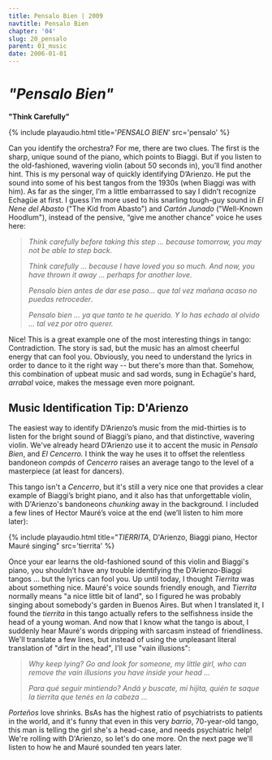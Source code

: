 ```yaml
---
title: Pensalo Bien | 2009
navtitle: Pensalo Bien
chapter: '04'
slug: 20_pensalo
parent: 01_music
date: 2006-01-01
---
```


# _"Pensalo Bien"_

**"Think Carefully"**

{% include playaudio.html
title='_PENSALO BIEN_'
src='pensalo' %}

Can you identify the orchestra?
For me, there are two clues.
The first is the sharp, unique sound of the piano, which points to Biaggi.
But if you listen to the old-fashioned, wavering violin (about 50 seconds in), you’ll find another hint.
This is my personal way of quickly identifying D’Arienzo. He put the sound into some of his best tangos from the 1930s (when Biaggi was with him). As far as the singer, I’m a little embarrassed to say I didn’t recognize Echagüe at first.
I guess I’m more used to his snarling tough-guy sound in _El Nene del Abasto_ ("The Kid from Abasto") and _Cartón Junado_ ("Well-Known Hoodlum"), instead of the pensive, “give me another chance” voice he uses here:

> _Think carefully
> before taking this step ...
> because tomorrow,
> you may not be able to step back._
>
> _Think carefully ...
> because I have loved you so much.
> And now, you have thrown it away ...
> perhaps for another love._
>
> _Pensalo bien
> antes de dar ese paso...
> que tal vez mañana acaso
> no puedas retroceder_.
>
> _Pensalo bien ...
> ya que tanto te he querido.
> Y lo has echado al olvido ...
> tal vez por otro querer._

Nice! This is a great example one of the most interesting things in tango: Contradiction.
The story is sad, but the music has an almost cheerful energy that can fool you.
Obviously, you need to understand the lyrics in order to dance to it the right way -- but there's more than that.
Somehow, this combination of upbeat music and sad words, sung in Echagüe's hard, _arrabal_ voice, makes the message even more poignant.

## Music Identification Tip: D'Arienzo

The easiest way to identify D’Arienzo’s music from the mid-thirties is to listen for the bright sound of Biaggi’s piano, and that distinctive, wavering violin.
We've already heard D’Arienzo use it to accent the music in _Pensalo Bien_, and _El Cencerro._ I think the way he uses it to offset the relentless bandoneon _compás_ of _Cencerro_ raises an average tango to the level of a masterpiece (at least for dancers).

This tango isn't a _Cencerro_, but it's still a very nice one that provides a clear example of Biaggi’s bright piano, and it also has that unforgettable violin, with D'Arienzo's bandoneons _chunking_ away in the background.
I included a few lines of Hector Mauré’s voice at the end (we’ll listen to him more later):

{% include playaudio.html
title="_TIERRITA_, D'Arienzo, Biaggi piano, Hector Mauré singing"
src='tierrita' %}

Once your ear learns the old-fashioned sound of this violin and Biaggi's piano, you shouldn’t have any trouble identifying the D’Arienzo-Biaggi tangos ... but the lyrics can fool you.
Up until today, I thought _Tierrita_ was about something nice.
Mauré's voice sounds friendly enough, and _Tierrita_ normally means "a nice little bit of land", so I figured he was probably singing about somebody's garden in Buenos Aires.
But when I translated it, I found the _tierrita_ in this tango actually refers to the selfishness inside the head of a young woman.
And now that I know what the tango is about, I suddenly hear Mauré's words dripping with sarcasm instead of friendliness.
We'll translate a few lines, but instead of using the unpleasant literal translation of "dirt in the head", I'll use "vain illusions":

> _Why keep lying?
> Go and look for someone, my little girl,
> who can remove the vain illusions
> you have inside your head ..._
>
> _Para qué seguir mintiendo?
> Andá y buscate, mi hijita,
> quién te saque la tierrita
> que tenés en la cabeza ..._

_Porteños_ love shrinks.
BsAs has the highest ratio of psychiatrists to patients in the world, and it's funny that even in this very _barrio_, 70-year-old tango, this man is telling the girl she's a head-case, and needs psychiatric help!
We're rolling with D'Arienzo, so let's do one more.
On the next page we'll listen to how he and Mauré sounded ten years later.

